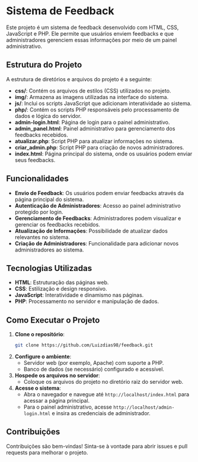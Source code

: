 # Sistema de Feedback

Este projeto é um sistema de feedback desenvolvido com HTML, CSS, JavaScript e PHP. Ele permite que usuários enviem feedbacks e que administradores gerenciem essas informações por meio de um painel administrativo.

## Estrutura do Projeto

A estrutura de diretórios e arquivos do projeto é a seguinte:

- **css/**: Contém os arquivos de estilos (CSS) utilizados no projeto.
- **img/**: Armazena as imagens utilizadas na interface do sistema.
- **js/**: Inclui os scripts JavaScript que adicionam interatividade ao sistema.
- **php/**: Contém os scripts PHP responsáveis pelo processamento de dados e lógica do servidor.
- **admin-login.html**: Página de login para o painel administrativo.
- **admin_panel.html**: Painel administrativo para gerenciamento dos feedbacks recebidos.
- **atualizar.php**: Script PHP para atualizar informações no sistema.
- **criar_admin.php**: Script PHP para criação de novos administradores.
- **index.html**: Página principal do sistema, onde os usuários podem enviar seus feedbacks.

## Funcionalidades

- **Envio de Feedback**: Os usuários podem enviar feedbacks através da página principal do sistema.
- **Autenticação de Administradores**: Acesso ao painel administrativo protegido por login.
- **Gerenciamento de Feedbacks**: Administradores podem visualizar e gerenciar os feedbacks recebidos.
- **Atualização de Informações**: Possibilidade de atualizar dados relevantes no sistema.
- **Criação de Administradores**: Funcionalidade para adicionar novos administradores ao sistema.

## Tecnologias Utilizadas

- **HTML**: Estruturação das páginas web.
- **CSS**: Estilização e design responsivo.
- **JavaScript**: Interatividade e dinamismo nas páginas.
- **PHP**: Processamento no servidor e manipulação de dados.

## Como Executar o Projeto

1. **Clone o repositório**:
   ```bash
   git clone https://github.com/Luizdias98/feedback.git
   ```
2. **Configure o ambiente**:
   - Servidor web (por exemplo, Apache) com suporte a PHP.
   - Banco de dados (se necessário) configurado e acessível.
3. **Hospede os arquivos no servidor**:
   - Coloque os arquivos do projeto no diretório raiz do servidor web.
4. **Acesse o sistema**:
   - Abra o navegador e navegue até `http://localhost/index.html` para acessar a página principal.
   - Para o painel administrativo, acesse `http://localhost/admin-login.html` e insira as credenciais de administrador.

## Contribuições

Contribuições são bem-vindas! Sinta-se à vontade para abrir issues e pull requests para melhorar o projeto.


